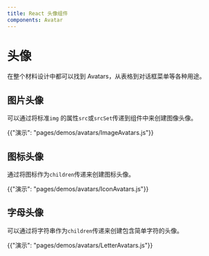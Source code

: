 ```yaml
---
title: React 头像组件
components: Avatar
---
```

# 头像

<p class="description">在整个材料设计中都可以找到 Avatars，从表格到对话框菜单等各种用途。</p>

## 图片头像

可以通过将标准` img ` 的属性` src `或` srcSet `传递到组件中来创建图像头像。

{{"演示": "pages/demos/avatars/ImageAvatars.js"}}

## 图标头像

通过将图标作为` children `传递来创建图标头像。

{{"演示": "pages/demos/avatars/IconAvatars.js"}}

## 字母头像

可以通过将字符串作为` children `传递来创建包含简单字符的头像。

{{"演示": "pages/demos/avatars/LetterAvatars.js"}}